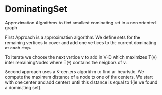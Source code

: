 # DominatingSet
Approximation Algorithms to find smallest dominating set in a non oriented graph

First Approach is a approximation algorithm. We define sets for the remaining vertices to cover and add one vertices to the current dominating at each step. 

To iterate we choose the next vertice v to add in V-D which maximizes T(v) inter remainingNodes where T(v) contains the neigbors of v.

Second approach uses a K-centers algorithm to find an heuristic. We compute the maximum distance of a node to one of the centers. We start with one center and add centers until this distance is equal to 1(ie we found a dominating set).